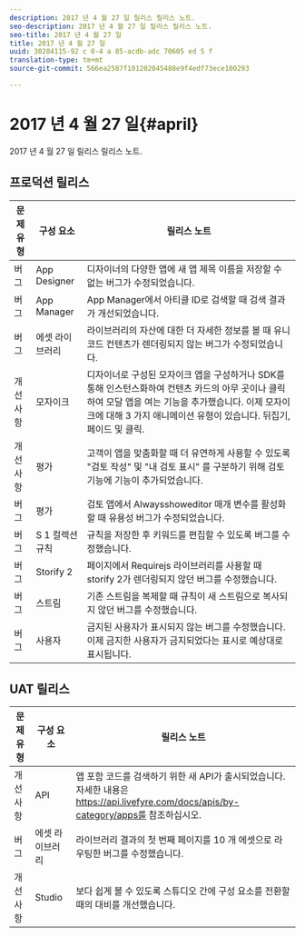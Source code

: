 ```yaml
---
description: 2017 년 4 월 27 일 릴리스 릴리스 노트.
seo-description: 2017 년 4 월 27 일 릴리스 릴리스 노트.
seo-title: 2017 년 4 월 27 일
title: 2017 년 4 월 27 일
uuid: 30284115-92 c 0-4 a 85-acdb-adc 70605 ed 5 f
translation-type: tm+mt
source-git-commit: 566ea2587f101202045488e9f4edf73ece100293

---
```



# 2017 년 4 월 27 일{#april}

2017 년 4 월 27 일 릴리스 릴리스 노트.

## 프로덕션 릴리스

| **문제 유형** | **구성 요소** | **릴리스 노트** |
|---|---|---|
| 버그 | App Designer | 디자이너의 다양한 앱에 새 앱 제목 이름을 저장할 수 없는 버그가 수정되었습니다. |
| 버그 | App Manager | App Manager에서 아티클 ID로 검색할 때 검색 결과가 개선되었습니다. |
| 버그 | 에셋 라이브러리 | 라이브러리의 자산에 대한 더 자세한 정보를 볼 때 유니코드 컨텐츠가 렌더링되지 않는 버그가 수정되었습니다. |
| 개선 사항 | 모자이크 | 디자이너로 구성된 모자이크 앱을 구성하거나 SDK를 통해 인스턴스화하여 컨텐츠 카드의 아무 곳이나 클릭하여 모달 앱을 여는 기능을 추가했습니다. 이제 모자이크에 대해 3 가지 애니메이션 유형이 있습니다. 뒤집기, 페이드 및 클릭. |
| 개선 사항 | 평가 | 고객이 앱을 맞춤화할 때 더 유연하게 사용할 수 있도록 "검토 작성" 및 "내 검토 표시" 를 구분하기 위해 검토 기능에 기능이 추가되었습니다. |
| 버그 | 평가 | 검토 앱에서 Alwaysshoweditor 매개 변수를 활성화할 때 유용성 버그가 수정되었습니다. |
| 버그 | S 1 컬렉션 규칙 | 규칙을 저장한 후 키워드를 편집할 수 있도록 버그를 수정했습니다. |
| 버그 | Storify 2 | 페이지에서 Requirejs 라이브러리를 사용할 때 storify 2가 렌더링되지 않던 버그를 수정했습니다. |
| 버그 | 스트림 | 기존 스트림을 복제할 때 규칙이 새 스트림으로 복사되지 않던 버그를 수정했습니다. |
| 버그 | 사용자 | 금지된 사용자가 표시되지 않는 버그를 수정했습니다. 이제 금지한 사용자가 금지되었다는 표시로 예상대로 표시됩니다. |

## UAT 릴리스

| **문제 유형** | **구성 요소** | **릴리스 노트** |
|---|---|---|
| 개선 사항 | API | 앱 포함 코드를 검색하기 위한 새 API가 출시되었습니다. 자세한 내용은 https://api.livefyre.com/docs/apis/by-category/apps를 참조하십시오. |
| 버그 | 에셋 라이브러리 | 라이브러리 결과의 첫 번째 페이지를 10 개 에셋으로 라우팅한 버그를 수정했습니다. |
| 개선 사항 | Studio | 보다 쉽게 볼 수 있도록 스튜디오 간에 구성 요소를 전환할 때의 대비를 개선했습니다. |

